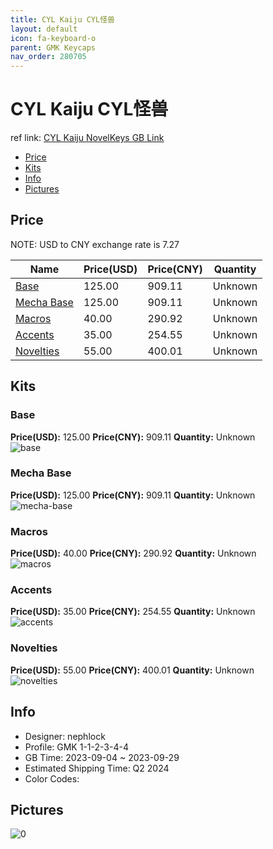 ```yaml
---
title: CYL Kaiju CYL怪兽
layout: default
icon: fa-keyboard-o
parent: GMK Keycaps
nav_order: 280705
---
```


# CYL Kaiju CYL怪兽

ref link: [CYL Kaiju NovelKeys GB Link](https://novelkeys.com/products/cyl-kaiju-part-deux)

* [Price](#price)
* [Kits](#kits)
* [Info](#info)
* [Pictures](#pictures)

## Price

NOTE: USD to CNY exchange rate is 7.27

| Name          | Price(USD)   |  Price(CNY) | Quantity |
| ------------- | ------------ |  ---------- | -------- |
|[Base](#base)|125.00|909.11|Unknown|
|[Mecha Base](#mecha-base)|125.00|909.11|Unknown|
|[Macros](#macros)|40.00|290.92|Unknown|
|[Accents](#accents)|35.00|254.55|Unknown|
|[Novelties](#novelties)|55.00|400.01|Unknown|


## Kits
### Base  
**Price(USD):** 125.00	**Price(CNY):** 909.11	**Quantity:** Unknown  
<img src="{{ 'assets/images/gmk-keycaps/CYL-Kaiju/kits_pics/base.png' | relative_url }}" alt="base" class="image featured">

### Mecha Base  
**Price(USD):** 125.00	**Price(CNY):** 909.11	**Quantity:** Unknown  
<img src="{{ 'assets/images/gmk-keycaps/CYL-Kaiju/kits_pics/mecha-base.png' | relative_url }}" alt="mecha-base" class="image featured">

### Macros  
**Price(USD):** 40.00	**Price(CNY):** 290.92	**Quantity:** Unknown  
<img src="{{ 'assets/images/gmk-keycaps/CYL-Kaiju/kits_pics/macros.png' | relative_url }}" alt="macros" class="image featured">

### Accents  
**Price(USD):** 35.00	**Price(CNY):** 254.55	**Quantity:** Unknown  
<img src="{{ 'assets/images/gmk-keycaps/CYL-Kaiju/kits_pics/accents.png' | relative_url }}" alt="accents" class="image featured">

### Novelties  
**Price(USD):** 55.00	**Price(CNY):** 400.01	**Quantity:** Unknown  
<img src="{{ 'assets/images/gmk-keycaps/CYL-Kaiju/kits_pics/novelties.png' | relative_url }}" alt="novelties" class="image featured">

## Info
* Designer: nephlock  
* Profile: GMK 1-1-2-3-4-4  
* GB Time: 2023-09-04 ~ 2023-09-29  
* Estimated Shipping Time: Q2 2024  
* Color Codes:  


## Pictures  
<img src="{{ 'assets/images/gmk-keycaps/CYL-Kaiju/rendering_pics/0.png' | relative_url }}" alt="0" class="image featured">
